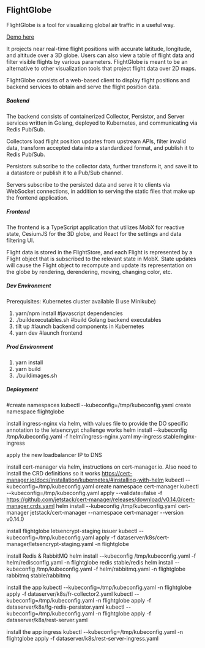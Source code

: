 ## FlightGlobe

FlightGlobe is a tool for visualizing global air traffic in a useful way.

[Demo here](https://www.flight.earth)
 
It projects near real-time flight positions with accurate latitude, longitude, and altitude over a 3D globe. Users can also view a table of flight data and filter visible flights by various parameters. FlightGlobe is meant to be an alternative to other visualization tools that project flight data over 2D maps.  

FlightGlobe consists of a web-based client to display flight positions and backend services to obtain and serve the flight position data.  

##### Backend

The backend consists of containerized Collector, Persistor, and Server services written in Golang, deployed to Kubernetes, and communicating via Redis Pub/Sub.

Collectors load flight position updates from upstream APIs, filter invalid data, transform accepted data into a standardized format, and publish it to Redis Pub/Sub. 

Persistors subscribe to the collector data, further transform it, and save it to a datastore or publish it to a Pub/Sub channel.

Servers subscribe to the persisted data and serve it to clients via WebSocket connections, in addition to serving the static files that make up the frontend application.  

##### Frontend

The frontend is a TypeScript application that utilizes MobX for reactive state, CesiumJS for the 3D globe, and React for the settings and data filtering UI. 

Flight data is stored in the FlightStore, and each Flight is represented by a Flight object that is subscribed to the relevant state in MobX. State updates will cause the Flight object to recompute and update its representation on the globe by rendering, derendering, moving, changing color, etc. 

##### Dev Environment

Prerequisites: Kubernetes cluster available (I use Minikube)

1. yarn/npm install #javascript dependencies
2. ./buildexecutables.sh #build Golang backend executables
3. tilt up #launch backend components in Kubernetes
4. yarn dev  #launch frontend

##### Prod Environment

1. yarn install
2. yarn build
3. ./buildimages.sh

##### Deployment

#create namespaces
kubectl --kubeconfig=/tmp/kubeconfig.yaml create namespace flightglobe

install ingress-nginx via helm, with values file to provide the DO specific annotation to the letsencrypt challenge works
helm install --kubeconfig /tmp/kubeconfig.yaml -f helm/ingress-nginx.yaml my-ingress stable/nginx-ingress

apply the new loadbalancer IP to DNS

install cert-manager via helm, instructions on cert-manager.io. Also need to install the CRD definitions so it works
https://cert-manager.io/docs/installation/kubernetes/#installing-with-helm
kubectl --kubeconfig=/tmp/kubeconfig.yaml create namespace cert-manager
kubectl --kubeconfig=/tmp/kubeconfig.yaml apply --validate=false -f https://github.com/jetstack/cert-manager/releases/download/v0.14.0/cert-manager.crds.yaml
helm install --kubeconfig /tmp/kubeconfig.yaml cert-manager jetstack/cert-manager --namespace cert-manager --version v0.14.0

install flightglobe letsencrypt-staging issuer
kubectl --kubeconfig=/tmp/kubeconfig.yaml apply -f dataserver/k8s/cert-manager/letsencrypt-staging.yaml -n flightglobe

install Redis & RabbitMQ
helm install --kubeconfig /tmp/kubeconfig.yaml  -f helm/redisconfig.yaml  -n flightglobe redis stable/redis
helm install --kubeconfig /tmp/kubeconfig.yaml  -f helm/rabbitmq.yaml  -n flightglobe rabbitmq stable/rabbitmq
 
install the app 
kubectl --kubeconfig=/tmp/kubeconfig.yaml -n flightglobe apply -f dataserver/k8s/fr-collector2.yaml
kubectl --kubeconfig=/tmp/kubeconfig.yaml -n flightglobe apply -f dataserver/k8s/fg-redis-persistor.yaml
kubectl --kubeconfig=/tmp/kubeconfig.yaml -n flightglobe apply -f dataserver/k8s/rest-server.yaml

install the app  ingress
kubectl --kubeconfig=/tmp/kubeconfig.yaml -n flightglobe apply -f dataserver/k8s/rest-server-ingress.yaml 
